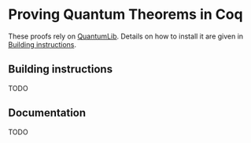 # Proving Quantum Theorems in Coq

These proofs rely on [QuantumLib](https://github.com/inQWIRE/QuantumLib).
Details on how to install it are given in [Building instructions](#building-instructions).

## Building instructions

TODO

## Documentation

TODO

